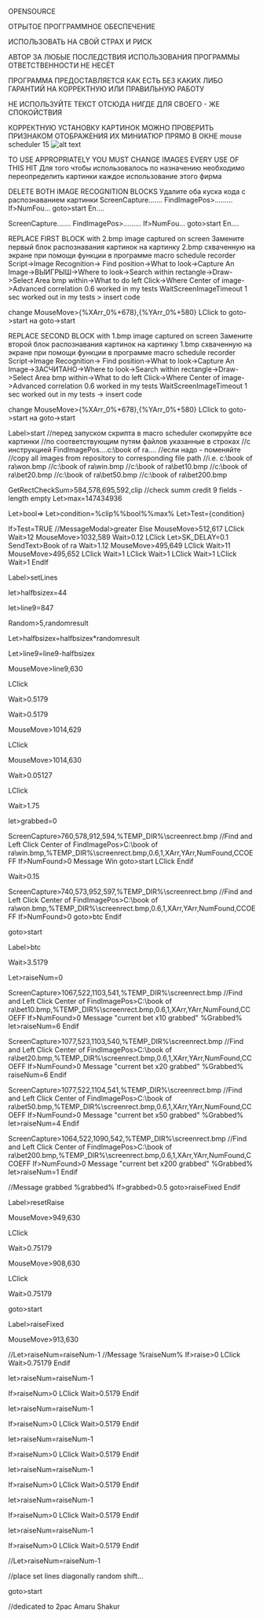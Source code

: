 OPENSOURCE

ОТРЫТОЕ ПРОГГРАММНОЕ ОБЕСПЕЧЕНИЕ

ИСПОЛЬЗОВАТЬ НА СВОЙ СТРАХ И РИСК

АВТОР ЗА ЛЮБЫЕ ПОСЛЕДСТВИЯ ИСПОЛЬЗОВАНИЯ ПРОГРАММЫ ОТВЕТСТВЕННОСТИ НЕ НЕСЁТ

ПРОГРАММА ПРЕДОСТАВЛЯЕТСЯ КАК ЕСТЬ БЕЗ КАКИХ ЛИБО ГАРАНТИЙ НА КОРРЕКТНУЮ ИЛИ ПРАВИЛЬНУЮ РАБОТУ 

НЕ ИСПОЛЬЗУЙТЕ ТЕКСТ ОТСЮДА НИГДЕ ДЛЯ СВОЕГО - ЖЕ СПОКОЙСТВИЯ

КОРРЕКТНУЮ УСТАНОВКУ КАРТИНОК МОЖНО ПРОВЕРИТЬ ПРИЗНАКОМ ОТОБРАЖЕНИЯ ИХ МИНИАТЮР ПРЯМО В ОКНЕ mouse scheduler 15 
![alt text](https://iili.io/H0DVxa9.md.png)

TO USE APPROPRIATELY YOU MUST CHANGE IMAGES EVERY USE OF THIS HIT
Для того чтобы использовалось по назначению необходимо переопределить картинки каждое использование этого фирма

DELETE BOTH IMAGE RECOGNITION BLOCKS
Удалите оба куска кода с распознаванием картинки
ScreenCapture.......
FindImagePos>.........
If>NumFou...
  goto>start
En....

ScreenCapture.......
FindImagePos>.........
If>NumFou...
  goto>start
En....

REPLACE FIRST BLOCK with 2.bmp image captured on screen
Замените первый блок распознавания картинок на картинку 2.bmp схваченную на экране при помощи функции в программе macro schedule recorder
Script->Image Recognition-> Find position->What to look->Capture An Image->ВЫИГРЫШ->Where to look->Search within rectangle->Draw->Select Area bmp within->What to do left Click->Where Center of image->Advanced correlation 0.6 worked in my tests WaitScreenImageTimeout 1 sec worked out in my tests > insert code 

change 
 MouseMove>{%XArr_0%+678},{%YArr_0%+580}
  LClick
to goto->start
на goto->start

REPLACE SECOND BLOCK with 1.bmp image captured on screen
Замените второй блок распознавания картинок на картинку 1.bmp схваченную на экране при помощи функции в программе macro schedule recorder
Script->Image Recognition-> Find position->What to look->Capture An Image->ЗАСЧИТАНО->Where to look->Search within rectangle->Draw->Select Area bmp within->What to do left Click->Where Center of image->Advanced correlation 0.6 worked in my tests WaitScreenImageTimeout 1 sec worked out in my tests -> insert code 

change 
 MouseMove>{%XArr_0%+678},{%YArr_0%+580}
  LClick
to goto->start
на goto->start

Label>start
//перед запуском скрипта в macro scheduler скопируйте все картинки
//по соответствующим путям файлов указанные в строках
//с инструкцией FindImagePos....c:\book of ra....
//если надо - поменяйте
//copy all images from repository to corresponding file path
//i.e. c:\book of ra\won.bmp 
//c:\book of ra\win.bmp
//c:\book of ra\bet10.bmp
//c:\book of ra\bet20.bmp
//c:\book of ra\bet50.bmp
//c:\book of ra\bet200.bmp


GetRectCheckSum>584,578,695,592,clip
//check summ credit 9 fields - length empty
Let>max=147434936

Let>bool=>
Let>condition=%clip%%bool%%max%
Let>Test={condition}

If>Test=TRUE
 //MessageModal>greater
Else
 MouseMove>512,617
  LClick
  Wait>12
  MouseMove>1032,589
  Wait>0.12
  LClick
  Let>SK_DELAY=0.1
  SendText>Book of ra
  Wait>1.12
  MouseMove>495,649
  LClick
  Wait>11
  MouseMove>495,652
  LClick
  Wait>1
  LClick
  Wait>1
  LClick
  Wait>1
  LClick
  Wait>1
EndIf

Label>setLines

let>halfbsizex=44

let>line9=847

Random>5,randomresult

Let>halfbsizex=halfbsizex*randomresult

Let>line9=line9-halfbsizex

MouseMove>line9,630

LClick

Wait>0.5179

Wait>0.5179

MouseMove>1014,629

LClick

MouseMove>1014,630

Wait>0.05127

LClick

Wait>1.75

let>grabbed=0

ScreenCapture>760,578,912,594,%TEMP_DIR%\screenrect.bmp
//Find and Left Click Center of
FindImagePos>C:\book of ra\win.bmp,%TEMP_DIR%\screenrect.bmp,0.6,1,XArr,YArr,NumFound,CCOEFF
If>NumFound>0
  Message Win
  goto>start
  LClick
Endif





Wait>0.15

ScreenCapture>740,573,952,597,%TEMP_DIR%\screenrect.bmp
//Find and Left Click Center of 
FindImagePos>C:\book of ra\won.bmp,%TEMP_DIR%\screenrect.bmp,0.6,1,XArr,YArr,NumFound,CCOEFF
If>NumFound>0
  goto>btc
Endif

goto>start

Label>btc

Wait>3.5179

Let>raiseNum=0


ScreenCapture>1067,522,1103,541,%TEMP_DIR%\screenrect.bmp
//Find and Left Click Center of
FindImagePos>C:\book of ra\bet10.bmp,%TEMP_DIR%\screenrect.bmp,0.6,1,XArr,YArr,NumFound,CCOEFF
If>NumFound>0
  Message "current bet x10 grabbed" %Grabbed%
  let>raiseNum=6
Endif

ScreenCapture>1077,523,1103,540,%TEMP_DIR%\screenrect.bmp
//Find and Left Click Center of
FindImagePos>C:\book of ra\bet20.bmp,%TEMP_DIR%\screenrect.bmp,0.6,1,XArr,YArr,NumFound,CCOEFF
If>NumFound>0
  Message "current bet x20 grabbed" %Grabbed%
  raiseNum=6
Endif


ScreenCapture>1077,522,1104,541,%TEMP_DIR%\screenrect.bmp
//Find and Left Click Center of
FindImagePos>C:\book of ra\bet50.bmp,%TEMP_DIR%\screenrect.bmp,0.6,1,XArr,YArr,NumFound,CCOEFF
If>NumFound>0
  Message "current bet x50 grabbed" %Grabbed%
  let>raiseNum=4
Endif

ScreenCapture>1064,522,1090,542,%TEMP_DIR%\screenrect.bmp
//Find and Left Click Center of
FindImagePos>C:\book of ra\bet200.bmp,%TEMP_DIR%\screenrect.bmp,0.6,1,XArr,YArr,NumFound,CCOEFF
If>NumFound>0
  Message "current bet x200 grabbed" %Grabbed%
  let>raiseNum=1
Endif


//Message grabbed %grabbed%
If>grabbed>0.5
  goto>raiseFixed
Endif

Label>resetRaise

MouseMove>949,630

LClick

Wait>0.75179

MouseMove>908,630

LClick

Wait>0.75179

goto>start

Label>raiseFixed

MouseMove>913,630

//Let>raiseNum=raiseNum-1
//Message %raiseNum%
If>raise>0
  LClick
  Wait>0.75179
Endif

let>raiseNum=raiseNum-1

If>raiseNum>0
  LClick
  Wait>0.5179
Endif

let>raiseNum=raiseNum-1

If>raiseNum>0
  LClick
  Wait>0.5179
Endif

let>raiseNum=raiseNum-1

If>raiseNum>0
  LClick
  Wait>0.5179
Endif

let>raiseNum=raiseNum-1

If>raiseNum>0
  LClick
  Wait>0.5179
Endif

let>raiseNum=raiseNum-1

If>raiseNum>0
  LClick
  Wait>0.5179
Endif

let>raiseNum=raiseNum-1

If>raiseNum>0
  LClick
  Wait>0.5179
Endif



//Let>raiseNum=raiseNum-1

//place set lines diagonally random shift...

goto>start

//dedicated to 2pac Amaru Shakur 



